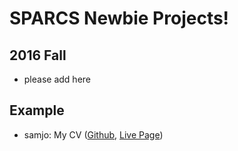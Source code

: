 # SPARCS Newbie Projects!

## 2016 Fall
- please add here


## Example
- samjo: My CV ([Github](https://github.com/a1sams1a/a1sams1a.github.io/), [Live Page](http://me.sambradjo.net))

